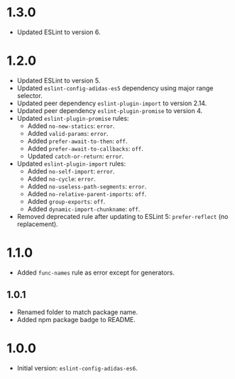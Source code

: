 # 1.3.0

- Updated ESLint to version 6.

# 1.2.0

- Updated ESLint to version 5.
- Updated `eslint-config-adidas-es5` dependency using major range selector.
- Updated peer dependency `eslint-plugin-import` to version 2.14.
- Updated peer dependency `eslint-plugin-promise` to version 4.
- Updated `eslint-plugin-promise` rules:
  - Added `no-new-statics`: `error`.
  - Added `valid-params`: `error`.
  - Added `prefer-await-to-then`: `off`.
  - Added `prefer-await-to-callbacks`: `off`.
  - Updated `catch-or-return`: `error`.
- Updated `eslint-plugin-import` rules:
  - Added `no-self-import`: `error`.
  - Added `no-cycle`: `error`.
  - Added `no-useless-path-segments`: `error`.
  - Added `no-relative-parent-imports`: `off`.
  - Added `group-exports`: `off`.
  - Added `dynamic-import-chunkname`: `off`.
- Removed deprecated rule after updating to ESLint 5: `prefer-reflect` (no replacement).

# 1.1.0

- Added `func-names` rule as error except for generators.

## 1.0.1

- Renamed folder to match package name.
- Added npm package badge to README.

# 1.0.0

- Initial version: `eslint-config-adidas-es6`.

